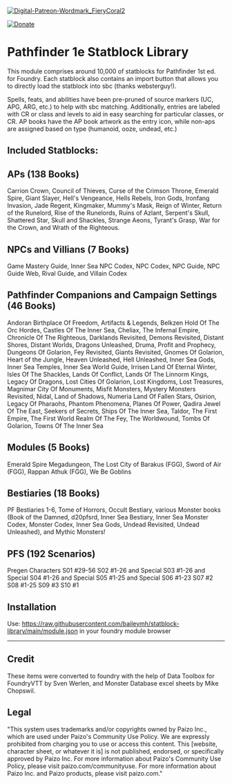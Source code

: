 [![Digital-Patreon-Wordmark_FieryCoral2](https://user-images.githubusercontent.com/48079051/119408916-7b145f80-bcb4-11eb-9040-5879379cfa0b.png)](https://www.patreon.com/fadedshadow589) 

[![Donate](https://img.shields.io/badge/Donate-PayPal-green.svg)](https://www.paypal.com/donate?hosted_button_id=E5Z634F26LEJC)

# Pathfinder 1e Statblock Library

This module comprises around 10,000 of statblocks for Pathfinder 1st ed. for Foundry.
Each statblock also contains an import button that allows you to directly load the statblock into sbc (thanks websterguy!).

Spells, feats, and abilities have been pre-pruned of source markers (UC, APG, ARG, etc.) to help with sbc matching. Additionally, entries are labeled with CR or class and levels to aid in easy searching for particular classes, or CR. AP books have the AP book artwork as the entry icon, while non-aps are assigned based on type (humanoid, ooze, undead, etc.)

## Included Statblocks:

## APs (138 Books)
Carrion Crown, Council of Thieves, Curse of the Crimson Throne, Emerald Spire, Giant Slayer, Hell's Vengeance, Hells Rebels, Iron Gods, Ironfang Invasion, Jade Regent, Kingmaker, Mummy's Mask, Reign of Winter, Return of the Runelord, Rise of the Runelords, Ruins of Azlant, Serpent's Skull, Shattered Star, Skull and Shackles, Strange Aeons, Tyrant's Grasp, War for the Crown, and Wrath of the Righteous.

## NPCs and Villians (7 Books)
Game Mastery Guide, Inner Sea NPC Codex, NPC Codex, NPC Guide, NPC Guide Web, Rival Guide, and Villain Codex

## Pathfinder Companions and Campaign Settings (46 Books)
Andoran Birthplace Of Freedom, Artifacts & Legends, Belkzen Hold Of The Orc Hordes, Castles Of The Inner Sea, Cheliax, The Infernal Empire, Chronicle Of The Righteous, Darklands Revisited, Demons Revisited, Distant Shores, Distant Worlds, Dragons Unleashed, Druma, Profit and Prophecy, Dungeons Of Golarion, Fey Revisited, Giants Revisited, Gnomes Of Golarion, Heart of the Jungle, Heaven Unleashed, Hell Unleashed, Inner Sea Gods, Inner Sea Temples, Inner Sea World Guide, Irrisen Land Of Eternal Winter, Isles Of The Shackles, Lands Of Conflict, Lands Of The Linnorm Kings, Legacy Of Dragons, Lost Cities Of Golarion, Lost Kingdoms, Lost Treasures, Magnimar City Of Monuments, Misfit Monsters, Mystery Monsters Revisited, Nidal, Land of Shadows, Numeria Land Of Fallen Stars, Osirion, Legacy Of Pharaohs, Phantom Phenomena, Planes Of Power, Qadira Jewel Of The East, Seekers of Secrets, Ships Of The Inner Sea, Taldor, The First Empire, The First World Realm Of The Fey, The Worldwound, Tombs Of Golarion, Towns Of The Inner Sea

## Modules (5 Books)
Emerald Spire Megadungeon, The Lost City of Barakus (FGG), Sword of Air (FGG), Rappan Athuk (FGG), We Be Goblins

## Bestiaries (18 Books)
PF Bestiaries 1-6, Tome of Horrors, Occult Bestiary, various Monster books (Book of the Damned, d20pfsrd, Inner Sea Bestiary, Inner Sea Monster Codex, Monster Codex, Inner Sea Gods, Undead Revisited, Undead Unleashed), and Mythic Monsters!

## PFS (192 Scenarios)
Pregen Characters
S01 #29-56
S02 #1-26 and Special
S03 #1-26 and Special
S04 #1-26 and Special
S05 #1-25 and Special
S06 #1-23
S07 #2
S08 #1-25
S09 #3
S10 #1

## Installation

Use: https://raw.githubusercontent.com/baileymh/statblock-library/main/module.json in your foundry module browser

----------------
## Credit
These items were converted to foundry with the help of Data Toolbox for FoundryVTT by Sven Werlen, and Monster Database excel sheets by Mike Chopswil.

## Legal
"This system uses trademarks and/or copyrights owned by Paizo Inc., which are used under Paizo's Community Use Policy. We are expressly prohibited from charging you to use or access this content. This [website, character sheet, or whatever it is] is not published, endorsed, or specifically approved by Paizo Inc. For more information about Paizo's Community Use Policy, please visit paizo.com/communityuse. For more information about Paizo Inc. and Paizo products, please visit paizo.com."
